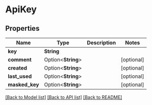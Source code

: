 # ApiKey

## Properties

Name | Type | Description | Notes
------------ | ------------- | ------------- | -------------
**key** | **String** |  | 
**comment** | Option<**String**> |  | [optional]
**created** | Option<**String**> |  | [optional]
**last_used** | Option<**String**> |  | [optional]
**masked_key** | Option<**String**> |  | [optional]

[[Back to Model list]](../README.md#documentation-for-models) [[Back to API list]](../README.md#documentation-for-api-endpoints) [[Back to README]](../README.md)



